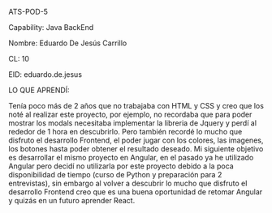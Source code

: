 ATS-POD-5

Capability: Java BackEnd

Nombre: Eduardo De Jesús Carrillo

CL: 10

EID: eduardo.de.jesus


LO QUE APRENDÍ:

Tenía poco más de 2 años que no trabajaba con HTML y CSS y creo que los noté al realizar este proyecto, por ejemplo, no recordaba que para poder mostrar los modals necesitaba 
implementar la libreria de Jquery y perdí al rededor de 1 hora en descubrirlo. Pero también recordé lo mucho que disfruto el desarrollo Frontend, el poder jugar con los colores, las imagenes, los botones hasta poder obtener el resultado deseado.
Mi siguiente objetivo es desarrollar el mismo proyecto en Angular, en el pasado ya he utilizado Angular pero decidí no utilizarla por este proyecto debido a la poca disponibilidad de tiempo (curso de Python y preparación para 2 entrevistas),
sin embargo al volver a descubrir lo mucho que disfruto el desarrollo Frontend creo que es una buena oportunidad de retomar Angular y quizás en un futuro aprender React.

